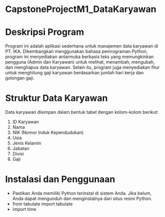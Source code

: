 # CapstoneProjectM1_DataKaryawan
# Deskripsi Program
Program ini adalah aplikasi sederhana untuk manajemen data karyawan di PT. IKA. Dikembangkan menggunakan bahasa pemrograman Python, program ini menyediakan antarmuka berbasis teks yang memungkinkan pengguna (Admin dan Karyawan) untuk melihat, menambah, mengubah, dan menghapus data karyawan. Selain itu, program juga menyediakan fitur untuk menghitung gaji karyawan berdasarkan jumlah hari kerja dan golongan gaji.

# Struktur Data Karyawan
Data karyawan disimpan dalam bentuk tabel dengan kolom-kolom berikut:
1. ID Karyawan
2. Nama
3. NIK (Nomor Induk Kependudukan)
4. Usia
5. Jenis Kelamin
6. Jabatan
7. Divisi
8. Gaji

# Instalasi dan Penggunaan
- Pastikan Anda memiliki Python terinstal di sistem Anda. Jika belum, Anda dapat mengunduh dan menginstalnya dari situs resmi Python.
- from tabulate import tabulate
- import time


